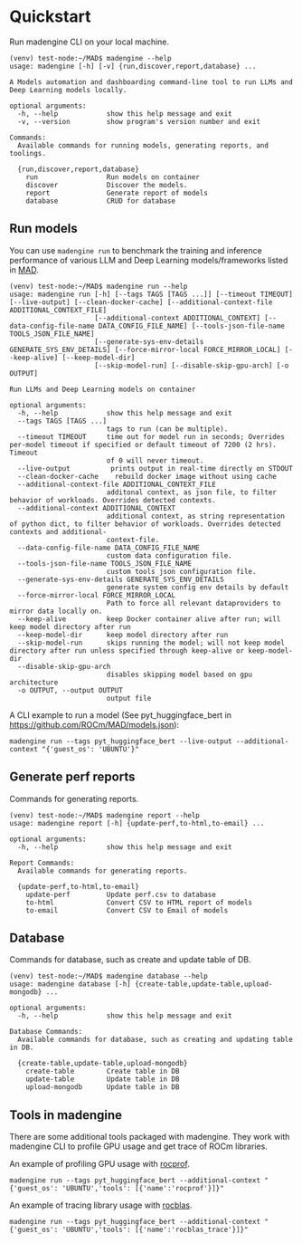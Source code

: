 # Quickstart

Run madengine CLI on your local machine.

```shell
(venv) test-node:~/MAD$ madengine --help
usage: madengine [-h] [-v] {run,discover,report,database} ...

A Models automation and dashboarding command-line tool to run LLMs and Deep Learning models locally.

optional arguments:
  -h, --help            show this help message and exit
  -v, --version         show program's version number and exit

Commands:
  Available commands for running models, generating reports, and toolings.

  {run,discover,report,database}
    run                 Run models on container
    discover            Discover the models.
    report              Generate report of models
    database            CRUD for database
```

## Run models

You can use `madengine run` to benchmark the training and inference performance of various LLM and Deep Learning models/frameworks listed in [MAD](https://github.com/ROCm/MAD).

```shell
(venv) test-node:~/MAD$ madengine run --help
usage: madengine run [-h] [--tags TAGS [TAGS ...]] [--timeout TIMEOUT] [--live-output] [--clean-docker-cache] [--additional-context-file ADDITIONAL_CONTEXT_FILE]
                     [--additional-context ADDITIONAL_CONTEXT] [--data-config-file-name DATA_CONFIG_FILE_NAME] [--tools-json-file-name TOOLS_JSON_FILE_NAME]
                     [--generate-sys-env-details GENERATE_SYS_ENV_DETAILS] [--force-mirror-local FORCE_MIRROR_LOCAL] [--keep-alive] [--keep-model-dir]
                     [--skip-model-run] [--disable-skip-gpu-arch] [-o OUTPUT]

Run LLMs and Deep Learning models on container

optional arguments:
  -h, --help            show this help message and exit
  --tags TAGS [TAGS ...]
                        tags to run (can be multiple).
  --timeout TIMEOUT     time out for model run in seconds; Overrides per-model timeout if specified or default timeout of 7200 (2 hrs). Timeout
                        of 0 will never timeout.
  --live-output          prints output in real-time directly on STDOUT
  --clean-docker-cache    rebuild docker image without using cache
  --additional-context-file ADDITIONAL_CONTEXT_FILE
                        additonal context, as json file, to filter behavior of workloads. Overrides detected contexts.
  --additional-context ADDITIONAL_CONTEXT
                        additional context, as string representation of python dict, to filter behavior of workloads. Overrides detected contexts and additional-
                        context-file.
  --data-config-file-name DATA_CONFIG_FILE_NAME
                        custom data configuration file.
  --tools-json-file-name TOOLS_JSON_FILE_NAME
                        custom tools json configuration file.
  --generate-sys-env-details GENERATE_SYS_ENV_DETAILS
                        generate system config env details by default
  --force-mirror-local FORCE_MIRROR_LOCAL
                        Path to force all relevant dataproviders to mirror data locally on.
  --keep-alive          keep Docker container alive after run; will keep model directory after run
  --keep-model-dir      keep model directory after run
  --skip-model-run      skips running the model; will not keep model directory after run unless specified through keep-alive or keep-model-dir
  --disable-skip-gpu-arch
                        disables skipping model based on gpu architecture
  -o OUTPUT, --output OUTPUT
                        output file
```

A CLI example to run a model (See pyt_huggingface_bert in https://github.com/ROCm/MAD/models.json):

```shell
madengine run --tags pyt_huggingface_bert --live-output --additional-context "{'guest_os': 'UBUNTU'}"
```

## Generate perf reports

Commands for generating reports.

```shell
(venv) test-node:~/MAD$ madengine report --help
usage: madengine report [-h] {update-perf,to-html,to-email} ...
 
optional arguments:
  -h, --help            show this help message and exit
 
Report Commands:
  Available commands for generating reports.
 
  {update-perf,to-html,to-email}
    update-perf         Update perf.csv to database
    to-html             Convert CSV to HTML report of models
    to-email            Convert CSV to Email of models
```

## Database

Commands for database, such as create and update table of DB.

```shell
(venv) test-node:~/MAD$ madengine database --help
usage: madengine database [-h] {create-table,update-table,upload-mongodb} ...

optional arguments:
  -h, --help            show this help message and exit

Database Commands:
  Available commands for database, such as creating and updating table in DB.

  {create-table,update-table,upload-mongodb}
    create-table        Create table in DB
    update-table        Update table in DB
    upload-mongodb      Update table in DB
```

## Tools in madengine

There are some additional tools packaged with madengine. They work with madengine CLI to profile GPU usage and get trace of ROCm libraries.

An example of profiling GPU usage with [rocprof](https://rocm.docs.amd.com/projects/rocprofiler/en/latest/).

```shell
madengine run --tags pyt_huggingface_bert --additional-context "{'guest_os': 'UBUNTU','tools': [{'name':'rocprof'}]}"
```

An example of tracing library usage with [rocblas](https://rocm.docs.amd.com/projects/rocBLAS/en/latest/reference/logging.html).

```shell
madengine run --tags pyt_huggingface_bert --additional-context "{'guest_os': 'UBUNTU','tools': [{'name':'rocblas_trace'}]}"
```